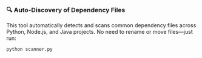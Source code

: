 ### 🔍 Auto-Discovery of Dependency Files

This tool automatically detects and scans common dependency files across Python, Node.js, and Java projects. No need to rename or move files—just run:

```bash
python scanner.py
